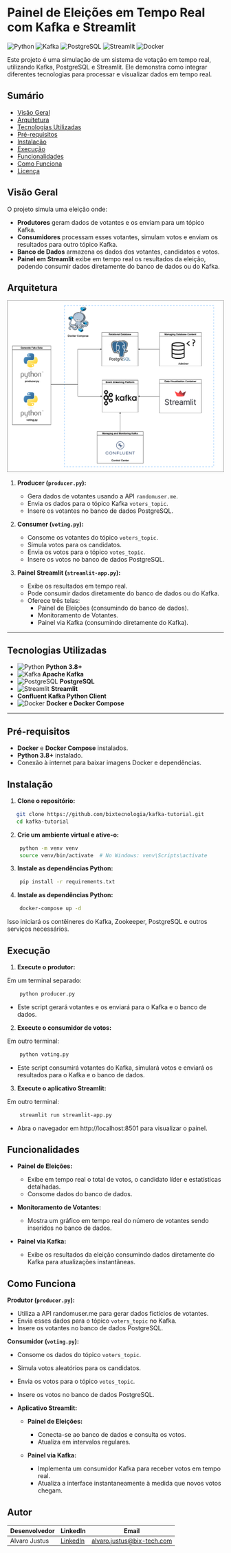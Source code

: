 # Painel de Eleições em Tempo Real com Kafka e Streamlit

![Python](https://img.shields.io/badge/Python-3.8%2B-blue.svg)
![Kafka](https://img.shields.io/badge/Kafka-2.7.0-blue.svg)
![PostgreSQL](https://img.shields.io/badge/PostgreSQL-13-blue.svg)
![Streamlit](https://img.shields.io/badge/Streamlit-1.0.0-brightgreen.svg)
![Docker](https://img.shields.io/badge/Docker-blue.svg)

Este projeto é uma simulação de um sistema de votação em tempo real, utilizando Kafka, PostgreSQL e Streamlit. Ele demonstra como integrar diferentes tecnologias para processar e visualizar dados em tempo real.

## Sumário

- [Visão Geral](#visão-geral)
- [Arquitetura](#arquitetura)
- [Tecnologias Utilizadas](#tecnologias-utilizadas)
- [Pré-requisitos](#pré-requisitos)
- [Instalação](#instalação)
- [Execução](#execução)
- [Funcionalidades](#funcionalidades)
- [Como Funciona](#como-funciona)
- [Licença](#licença)

## Visão Geral

O projeto simula uma eleição onde:

- **Produtores** geram dados de votantes e os enviam para um tópico Kafka.
- **Consumidores** processam esses votantes, simulam votos e enviam os resultados para outro tópico Kafka.
- **Banco de Dados** armazena os dados dos votantes, candidatos e votos.
- **Painel em Streamlit** exibe em tempo real os resultados da eleição, podendo consumir dados diretamente do banco de dados ou do Kafka.

## Arquitetura

![Arquitetura](assets/architecture.png)

1. **Producer (`producer.py`):**
   - Gera dados de votantes usando a API `randomuser.me`.
   - Envia os dados para o tópico Kafka `voters_topic`.
   - Insere os votantes no banco de dados PostgreSQL.

2. **Consumer (`voting.py`):**
   - Consome os votantes do tópico `voters_topic`.
   - Simula votos para os candidatos.
   - Envia os votos para o tópico `votes_topic`.
   - Insere os votos no banco de dados PostgreSQL.

3. **Painel Streamlit (`streamlit-app.py`):**
   - Exibe os resultados em tempo real.
   - Pode consumir dados diretamente do banco de dados ou do Kafka.
   - Oferece três telas:
     - Painel de Eleições (consumindo do banco de dados).
     - Monitoramento de Votantes.
     - Painel via Kafka (consumindo diretamente do Kafka).

---

## Tecnologias Utilizadas

- ![Python](https://img.shields.io/badge/Python-3.8%2B-blue.svg) **Python 3.8+**
- ![Kafka](https://img.shields.io/badge/Apache%20Kafka-2.7.0-blue.svg) **Apache Kafka**
- ![PostgreSQL](https://img.shields.io/badge/PostgreSQL-13-blue.svg) **PostgreSQL**
- ![Streamlit](https://img.shields.io/badge/Streamlit-1.0.0-brightgreen.svg) **Streamlit**
- **Confluent Kafka Python Client**
- ![Docker](https://img.shields.io/badge/Docker-blue.svg) **Docker e Docker Compose**

---


## Pré-requisitos

- **Docker** e **Docker Compose** instalados.
- **Python 3.8+** instalado.
- Conexão à internet para baixar imagens Docker e dependências.

## Instalação

1. **Clone o repositório:**
```bash
   git clone https://github.com/bixtecnologia/kafka-tutorial.git
   cd kafka-tutorial
```

2. **Crie um ambiente virtual e ative-o:**
```bash
    python -m venv venv
    source venv/bin/activate  # No Windows: venv\Scripts\activate
```

3. **Instale as dependências Python:**
```bash
    pip install -r requirements.txt
```

4. **Instale as dependências Python:**
```bash
    docker-compose up -d
```
Isso iniciará os contêineres do Kafka, Zookeeper, PostgreSQL e outros serviços necessários.

## Execução

1. **Execute o produtor:**

Em um terminal separado:
```bash
    python producer.py
```
- Este script gerará votantes e os enviará para o Kafka e o banco de dados.

2. **Execute o consumidor de votos:**

Em outro terminal:
```bash
    python voting.py
```
- Este script consumirá votantes do Kafka, simulará votos e enviará os resultados para o Kafka e o banco de dados.

3. **Execute o aplicativo Streamlit:**

Em outro terminal:
```bash
    streamlit run streamlit-app.py
```
- Abra o navegador em http://localhost:8501 para visualizar o painel.

## Funcionalidades
- **Painel de Eleições:**
    - Exibe em tempo real o total de votos, o candidato líder e estatísticas detalhadas.
    - Consome dados do banco de dados.

- **Monitoramento de Votantes:**
    - Mostra um gráfico em tempo real do número de votantes sendo inseridos no banco de dados.

- **Painel via Kafka:**
    - Exibe os resultados da eleição consumindo dados diretamente do Kafka para atualizações instantâneas.

## Como Funciona
**Produtor (```producer.py```):**
- Utiliza a API randomuser.me para gerar dados fictícios de votantes.
- Envia esses dados para o tópico ```voters_topic``` no Kafka.
- Insere os votantes no banco de dados PostgreSQL.

**Consumidor (```voting.py```):**
- Consome os dados do tópico ```voters_topic```.
- Simula votos aleatórios para os candidatos.
- Envia os votos para o tópico ```votes_topic```.
- Insere os votos no banco de dados PostgreSQL.


- **Aplicativo Streamlit:**
    - **Painel de Eleições:**
        - Conecta-se ao banco de dados e consulta os votos.
        - Atualiza em intervalos regulares.

    - **Painel via Kafka:**
        - Implementa um consumidor Kafka para receber votos em tempo real.
        - Atualiza a interface instantaneamente à medida que novos votos chegam.

## Autor
| Desenvolvedor      | LinkedIn                                   | Email                        |
|--------------------|--------------------------------------------|------------------------------|
| Alvaro Justus    | [LinkedIn](https://www.linkedin.com/in/alvaro-justus-5b6141b7/) | alvaro.justus@bix-tech.com        |